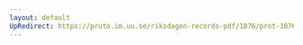```yaml
---
layout: default
UpRedirect: https://pruto.im.uu.se/riksdagen-records-pdf/1876/prot-1876--fk--003/prot-1876--fk--003_001.pdf
---
```

